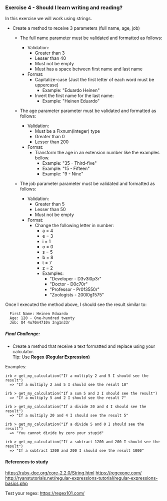 ### Exercise 4 - Should I learn writing and reading?

In this exercise we will work using strings.

- Create a method to receive 3 parameters (full name, age, job)
  - The full name parameter must be validated and formatted as follows:
    - Validation:
      - Greater than 3
      - Lesser than 40
      - Must not be empty
      - Must has a space between first name and last name
    - Format:
      - Capitalize-case (Just the first letter of each word must be uppercase)
        - Example: "Eduardo Heinen"
      - Invert the first name for the last name:
        - Example: "Heinen Eduardo"

  - The age parameter parameter must be validated and formatted as follows:
    - Validation:
      - Must be a Fixnum(Integer) type
      - Greater than 0
      - Lesser than 200
    - Format:
      - Transform the age in an extension number like the examples bellow.
        - Example: "35 - Third-five"
        - Example: "15 - Fifteen"
        - Example: "9 - Nine"

  - The job parameter parameter must be validated and formatted as follows:
    - Validation:
      - Greater than 5
      - Lesser than 50
      - Must not be empty
    - Format:
      - Change the following letter in number:        
        - a = 4
        - e = 3
        - i = 1
        - o = 0
        - s = 5
        - b = 8
        - t = 7
        - z = 2
        - Examples:
          - "Developer - D3v3l0p3r"
          - "Doctor - D0c70r"
          - "Professor - Pr0f3550r"
          - "Zoologists - 200l0g1575"


Once I executed the method above, I should see the result similar to:
```
  First Name: Heinen Eduardo
  Age: 120 - One-hundred twenty
  Job: Q4 4u70m4710n 3ng1n33r
```


##### Final Challenge:

- Create a method that receive a text formatted and replace using your calculator.  
Tip: Use **Regex (Regular Expression)**   

Examples:   

```
irb > get_my_calculation("If a multiply 2 and 5 I should see the result")
  => "If a multiply 2 and 5 I should see the result 10"

irb > get_my_calculation("If a sum 5 and 2 I should see the result")
  => "If a multiply 5 and 2 I should see the result 7"

irb > get_my_calculation("If a divide 20 and 4 I should see the result")
  => "If a multiply 20 and 4 I should see the result 5"

irb > get_my_calculation("If a divide 5 and 0 I should see the result")
  => "You cannot divide by zero your stupid"  

irb > get_my_calculation("If a subtract 1200 and 200 I should see the result")
  => "If a subtract 1200 and 200 I should see the result 1000"   
```

#### References to study

https://ruby-doc.org/core-2.2.0/String.html
https://regexone.com/
http://ryanstutorials.net/regular-expressions-tutorial/regular-expressions-basics.php

Test your regex: https://regex101.com/
